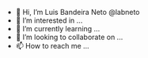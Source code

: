 - 👋 Hi, I’m Luis Bandeira Neto @labneto
- 👀 I’m interested in ...
- 🌱 I’m currently learning ...
- 💞️ I’m looking to collaborate on ...
- 📫 How to reach me ...

<!---
labneto/labneto is a ✨ special ✨ repository because its `README.md` (this file) appears on your GitHub profile.
You can click the Preview link to take a look at your changes.
--->
